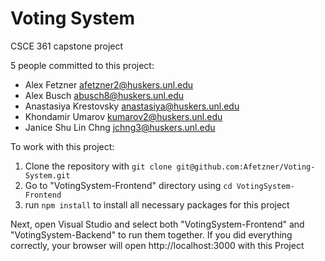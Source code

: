 # Voting System
CSCE 361 capstone project

5 people committed to this project:
- Alex Fetzner <afetzner2@huskers.unl.edu>
- Alex Busch <abusch8@huskers.unl.edu>
- Anastasiya Krestovsky <anastasiya@huskers.unl.edu>
- Khondamir Umarov <kumarov2@huskers.unl.edu>
- Janice Shu Lin Chng <jchng3@huskers.unl.edu>

To work with this project: 

1. Clone the repository with `git clone git@github.com:Afetzner/Voting-System.git`
2. Go to "VotingSystem-Frontend" directory using `cd VotingSystem-Frontend`
3. run `npm install` to install all necessary packages for this project

Next, open Visual Studio and select both "VotingSystem-Frontend" and "VotingSystem-Backend" to run them together.
If you did everything correctly, your browser will open http://localhost:3000 with this Project
